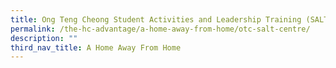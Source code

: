 ```yaml
---
title: Ong Teng Cheong Student Activities and Leadership Training (SALT) Centre
permalink: /the-hc-advantage/a-home-away-from-home/otc-salt-centre/
description: ""
third_nav_title: A Home Away From Home
---
```

